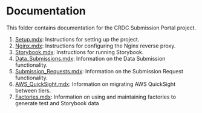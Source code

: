 # Documentation

This folder contains documentation for the CRDC Submission Portal project.

1. [Setup.mdx](./Setup.mdx): Instructions for setting up the project.
2. [Nginx.mdx](./Nginx.mdx): Instructions for configuring the Nginx reverse proxy.
3. [Storybook.mdx](./Storybook.mdx): Instructions for running Storybook.
4. [Data_Submissions.mdx](./Data_Submissions.mdx): Information on the Data Submission functionality.
5. [Submission_Requests.mdx](./Submission_Requests.mdx): Information on the Submission Request functionality.
6. [AWS_QuickSight.mdx](./AWS_QuickSight.mdx): Information on migrating AWS QuickSight between tiers.
7. [Factories.mdx](./Factories.mdx): Information on using and maintaining factories to generate test and Storybook data
